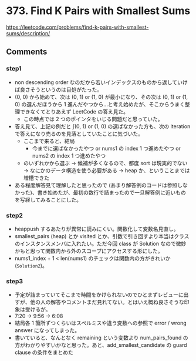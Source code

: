 # 373. Find K Pairs with Smallest Sums

https://leetcode.com/problems/find-k-pairs-with-smallest-sums/description/

## Comments

### step1

*   non descending order なのだから若いインデックスのものから返していけば良さそうというのは目処がたった。
*   (0, 0) から始めて、次は (0, 1) or (1, 0) が最小になり、その次は (0, 1) or (1, 0) の選んだほうから 1 進んだやつから…と考え始めたが、そこからうまく整理できなくてとりあえず LeetCode の答え見た。
    *   この時点では 2 つのポインタをいじる問題だと思っていた。
*   答え見て、上記の例だと ∫(0, 1) or (1, 0) の選ばなかった方も、次の iteration で答えになり売るのを見落としていたことに気づいた。
    *   ここまで来ると、結局
        *   今までに選ばなかったやつ or nums1 の index 1 つ進めたやつ or nums2 の index 1 つ進めたやつ
    *   のいずれかから選ぶ -> 候補が多くなるので、都度 sort は現実的でない -> なにかのデータ構造を使う必要がある -> heap か、ということまでは増槽できた
*   ある程度解答見て理解したと思ったので (あまり解答例のコードは参照しなかった)、書き始めたが、最初の数行で詰まったので一旦解答例に近いものを写経してみることにした。

### step2

*   heappush するあたりが異常に読みにくい。関数化して変数名見直し。
*   smallest_pairs (heap) とか visited とか、引数で引き回すより本当はクラスのインスタンスメンバに入れたい。ただ今回 class が Solution なので微妙かもと思って関数内から外のスコープにアクセスする形にした。
*   nums1_index + 1 < len(nums1) のチェックは関数内の方がきれいか (`Solution2`)。

### step3

*   予定が詰まっていてそこまで時間をかけられないのでひとまずレビューに出すが、他の人の解答やコメントまだ見れてない。とはいえ概ね良さそうな印象は受けるが。
*   7:20 -> 9:56 -> 6:08
*   結局各 1 箇所ずつくらいはスペルミスや違う変数への参照で error / wrong answer になってしまった。
*   書いていると、なんとなく remaining という変数より num_pairs_found の方がわかりやすいかなと思った。あと、add_smallest_candidate の guard clause の条件をまとめた
